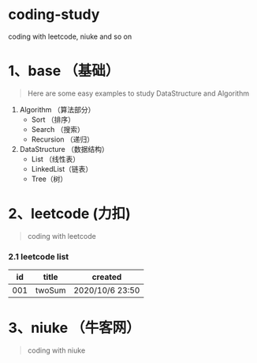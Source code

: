 # coding-study
coding with leetcode, niuke and so on  

# 1、base （基础）
> Here are some easy examples to study DataStructure and Algorithm

1. Algorithm （算法部分）
    - Sort （排序）
    - Search （搜索）
    - Recursion （递归）
2. DataStructure （数据结构）
    - List （线性表）
    - LinkedList（链表）
    - Tree（树）


# 2、leetcode (力扣)
> coding with leetcode  

### 2.1 leetcode list
| id | title | created |
| ------ | ------ | ------ |
| 001 | twoSum | 2020/10/6 23:50|

# 3、niuke （牛客网）
> coding with niuke


